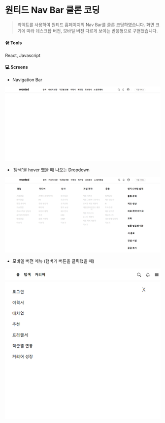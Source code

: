 # 원티드 Nav Bar 클론 코딩

> 리액트를 사용하여 원티드 홈페이지의 Nav Bar를 클론 코딩하였습니다. 화면 크기에 따라 데스크탑 버전, 모바일 버전 다르게 보이는 반응형으로 구현했습니다.

#### 🛠 Tools

React, Javascript

#### 💻 Screens

- Navigation Bar

![1](./image/1.png)

- '탐색'을 hover 했을 때 나오는 Dropdown

![2](./image/2.png)

- 모바일 버전 메뉴 (햄버거 버튼을 클릭했을 때)

![3](./image/3.png)